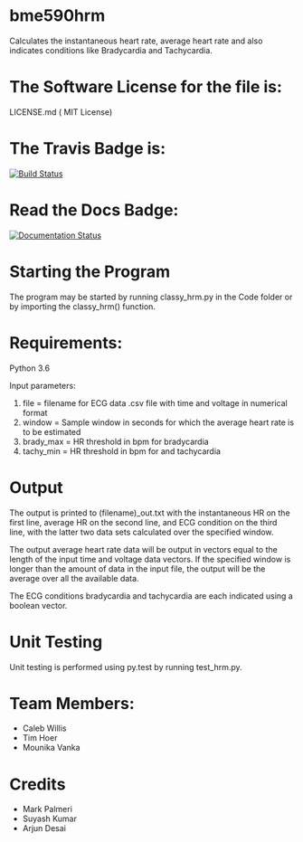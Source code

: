 # bme590hrm 
Calculates the instantaneous heart rate, average heart rate and also indicates conditions like Bradycardia and Tachycardia. 


The Software License for the file is:
=========
LICENSE.md ( MIT License)

The Travis Badge is:
=========
[![Build Status](https://travis-ci.org/MounikaVanka/bme590hrm.svg?branch=master)](https://travis-ci.org/MounikaVanka/bme590hrm)

Read the Docs Badge:
=========
<a href='http://bmehrmproject.readthedocs.io/en/latest/?badge=latest'>
    <img src='https://readthedocs.org/projects/bmehrmproject/badge/?version=latest' alt='Documentation Status' />
</a>   


Starting the Program
=========
The program may be started by running classy_hrm.py in the Code folder or by importing the classy_hrm() function.

Requirements:
=========
Python 3.6

Input parameters:
1. file = filename for ECG data .csv file with time and voltage in numerical format
2. window = Sample window in seconds for which the average heart rate is to be estimated
3. brady_max = HR threshold in bpm for bradycardia
4. tachy_min = HR threshold in bpm for and tachycardia

Output
=========
The output is printed to (filename)_out.txt with the instantaneous HR on the first line, average HR on the second line, and ECG condition on the third line, with the latter two data sets calculated over the specified window.


The output average heart rate data will be output in vectors equal to the length of the input time and voltage data vectors. If the specified window is longer than the amount of data in the input file, the output will be the average over all the available data.

The ECG conditions bradycardia and tachycardia are each indicated using a boolean vector.


Unit Testing
=========
Unit testing is performed using py.test by running test_hrm.py.

Team Members:
======
+ Caleb Willis
+ Tim Hoer
+ Mounika Vanka


Credits
=======
* Mark Palmeri
* Suyash Kumar
* Arjun Desai


